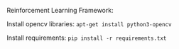 Reinforcement Learning Framework:

Install opencv libraries:
`apt-get install python3-opencv`

Install requirements:
`pip install -r requirements.txt`


